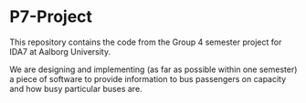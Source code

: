 # P7-Project

This repository contains the code from the Group 4 semester project for IDA7 at
Aalborg University.

We are designing and implementing (as far as possible within one semester) a
piece of software to provide information to bus passengers on capacity and how
busy particular buses are.
